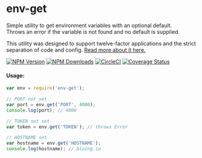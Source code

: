 # env-get

Simple utility to get environment variables with an optional default.  
Throws an error if the variable is not found and no default is supplied.

This utility was designed to support twelve-factor applications and the strict separation of code and config. 
[Read more about it here.](https://12factor.net/config)

[![NPM Version][npm-image]][npm-url]
[![NPM Downloads][downloads-image]][downloads-url]
[![CircleCI][test-image]][test-url]
[![Coverage Status][coverage-image]][coverage-url]

#### Usage:
```javascript
var env = require('env-get');

// PORT not set
var port = env.get('PORT', 4000);
console.log(port); // 4000

// TOKEN not set
var token = env.get('TOKEN'); // throws Error 

// HOSTNAME set
var hostname = env.get('HOSTNAME'); 
console.log(hostname); // blaing.io
```

[npm-image]: https://img.shields.io/npm/v/env-get.svg
[npm-url]: https://npmjs.org/package/env-get
[downloads-image]: https://img.shields.io/npm/dm/env-get.svg
[downloads-url]: https://npmjs.org/package/env-get
[test-image]: https://img.shields.io/circleci/project/billylaing/env-get.svg?maxAge=2592000
[test-url]: https://circleci.com/gh/billylaing/env-get/tree/master
[coverage-image]: https://coveralls.io/repos/github/billylaing/env-get/badge.svg
[coverage-url]: https://coveralls.io/github/billylaing/env-get